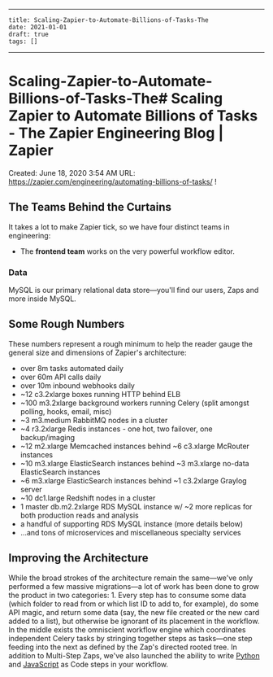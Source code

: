 
---
    title: Scaling-Zapier-to-Automate-Billions-of-Tasks-The
    date: 2021-01-01    
    draft: true
    tags: []
---
# Scaling-Zapier-to-Automate-Billions-of-Tasks-The# Scaling Zapier to Automate Billions of Tasks - The Zapier Engineering Blog | Zapier
Created: June 18, 2020 3:54 AM
URL: https://zapier.com/engineering/automating-billions-of-tasks/
!
## The Teams Behind the Curtains
It takes a lot to make Zapier tick, so we have four distinct teams in engineering:
- The **frontend team** works on the very powerful workflow editor.
### Data
MySQL is our primary relational data store—you'll find our users, Zaps and more inside MySQL.
## Some Rough Numbers
These numbers represent a rough minimum to help the reader gauge the general size and dimensions of Zapier's architecture:
- over 8m tasks automated daily
- over 60m API calls daily
- over 10m inbound webhooks daily
- ~12 c3.2xlarge boxes running HTTP behind ELB
- ~100 m3.2xlarge background workers running Celery (split amongst polling, hooks, email, misc)
- ~3 m3.medium RabbitMQ nodes in a cluster
- ~4 r3.2xlarge Redis instances - one hot, two failover, one backup/imaging
- ~12 m2.xlarge Memcached instances behind ~6 c3.xlarge McRouter instances
- ~10 m3.xlarge ElasticSearch instances behind ~3 m3.xlarge no-data ElasticSearch instances
- ~6 m3.xlarge ElasticSearch instances behind ~1 c3.2xlarge Graylog server
- ~10 dc1.large Redshift nodes in a cluster
- 1 master db.m2.2xlarge RDS MySQL instance w/ ~2 more replicas for both production reads and analysis
- a handful of supporting RDS MySQL instance (more details below)
- …and tons of microservices and miscellaneous specialty services
## Improving the Architecture
While the broad strokes of the architecture remain the same—we've only performed a few massive migrations—a lot of work has been done to grow the product in two categories:
1.
Every step has to consume some data (which folder to read from or which list ID to add to, for example), do some API magic, and return some data (say, the new file created or the new card added to a list), but otherwise be ignorant of its placement in the workflow.
In the middle exists the omniscient workflow engine which coordinates independent Celery tasks by stringing together steps as tasks—one step feeding into the next as defined by the Zap's directed rooted tree.
In addition to Multi-Step Zaps, we've also launched the ability to write [Python](https://zapier.com/help/code-python/) and [JavaScript](https://zapier.com/help/code/) as Code steps in your workflow.
